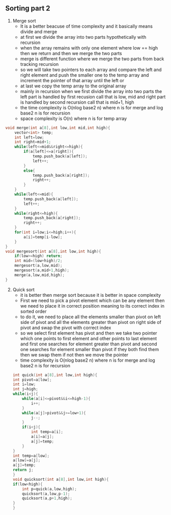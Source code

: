 ## Sorting part 2
1. Merge sort
    * It is a better beacuse of time complexity and  it basically means divide and merge
    * at first we divide the array into two parts hypothetically with recursion
    * when the array remains with only one element where low == high then we return and then we merge the two parts
    * merge is different function where we merge the two parts from back tracking recursion
    * so we will take two pointers to each array and compare the left and right element and push the smaller one to the temp array and increment the pointer of that array until the left or 
    * at last we copy the temp array to the original array
    * mainly in recursion when we first divide the array into two parts the left part is handled by first recusion call that is low, mid and right part is handled by second recursion call that is mid+1, high
    * the time complexity is O(nlog base2 n) where n is for merge and log base2 n is for recursion
    * space complexity is O(n) where n is for temp array 
```cpp
void merge(int a[8],int low,int mid,int high){
    vector<int> temp;
    int left=low;
    int right=mid+1;
    while(left<=mid&&right<=high){
        if(a[left]<=a[right]){
            temp.push_back(a[left]);
            left++;
        }
        else{
            temp.push_back(a[right]);
            right++;
        }
    }
    while(left<=mid){
        temp.push_back(a[left]);
        left++;
    }
    while(right<=high){
        temp.push_back(a[right]);
        right++;
    }
    for(int i=low;i<=high;i++){
        a[i]=temp[i-low];
    }
}
void mergesort(int a[8],int low,int high){
    if(low>=high) return;
    int mid=(low+high)/2;
    mergesort(a,low,mid);
    mergesort(a,mid+1,high);
    merge(a,low,mid,high);
}
```
2. Quick sort
    * it is better then merge sort because it is better in space complexity 
    * First we need to pick a pivot element which can be any element then we need to place it in correct position meaning to its correct index in sorted order
    * to do it, we need to place all the elements smaller than pivot on left side of pivot and all the elements greater than pivot on right side of pivot and swap the pivot with correct index
    * so we select first element has pivot and then we take two pointer which one points to first element and other points to last element and first one searches for element greater than pivot and second one searches for element smaller than pivot if they both find them then we swap them if not then we move the pointer
    * time complexity is O(nlog base2 n) where n is for merge and log base2 n is for recursion
    ```cpp
    int quick(int a[8],int low,int high){
    int pivot=a[low];
    int i=low;
    int j=high;
    while(i<j){
        while(a[i]<=pivot&&i<=high-1){
            i++;
        }
        while(a[j]>pivot&&j>=low+1){
            j--;
        }
        if(i<j){
            int temp=a[i];
            a[i]=a[j];
            a[j]=temp;
        }
    }
    int temp=a[low];
    a[low]=a[j];
    a[j]=temp;
    return j;
    }
    void quicksort(int a[8],int low,int high){
    if(low<high){
        int p=quick(a,low,high);
        quicksort(a,low,p-1);
        quicksort(a,p+1,high);
    }
    }
```